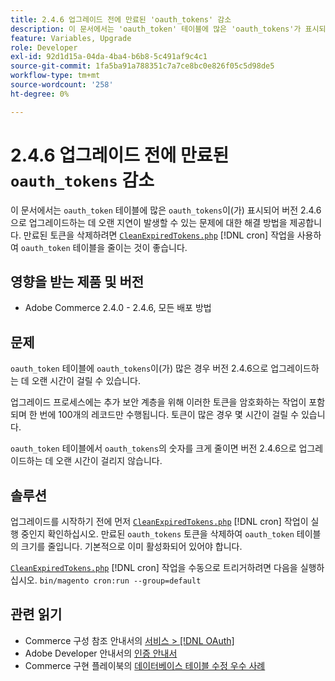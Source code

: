 ```yaml
---
title: 2.4.6 업그레이드 전에 만료된 'oauth_tokens' 감소
description: 이 문서에서는 'oauth_token' 테이블에 많은 'oauth_tokens'가 표시되던 문제에 대한 해결 방법을 제공합니다. 이러한 경우 버전 2.4.6으로 업그레이드하는 데 오랜 시간이 걸릴 수 있습니다. CleanExpiredTokens.php를 사용하여 'oauth_token' 테이블을 줄이는 것이 좋습니다.
feature: Variables, Upgrade
role: Developer
exl-id: 92d1d15a-04da-4ba4-b6b8-5c491af9c4c1
source-git-commit: 1fa5ba91a788351c7a7ce8bc0e826f05c5d98de5
workflow-type: tm+mt
source-wordcount: '258'
ht-degree: 0%

---
```


# 2.4.6 업그레이드 전에 만료된 `oauth_tokens` 감소

이 문서에서는 `oauth_token` 테이블에 많은 `oauth_tokens`이(가) 표시되어 버전 2.4.6으로 업그레이드하는 데 오랜 지연이 발생할 수 있는 문제에 대한 해결 방법을 제공합니다. 만료된 토큰을 삭제하려면 [`CleanExpiredTokens.php`](https://github.com/magento/magento2/blob/2.4.5-p2/app/code/Magento/Integration/Cron/CleanExpiredTokens.php) [!DNL cron] 작업을 사용하여 `oauth_token` 테이블을 줄이는 것이 좋습니다.

## 영향을 받는 제품 및 버전

* Adobe Commerce 2.4.0 - 2.4.6, 모든 배포 방법

## 문제

`oauth_token` 테이블에 `oauth_tokens`이(가) 많은 경우 버전 2.4.6으로 업그레이드하는 데 오랜 시간이 걸릴 수 있습니다.

업그레이드 프로세스에는 추가 보안 계층을 위해 이러한 토큰을 암호화하는 작업이 포함되며 한 번에 100개의 레코드만 수행됩니다. 토큰이 많은 경우 몇 시간이 걸릴 수 있습니다.

`oauth_token` 테이블에서 `oauth_tokens`의 숫자를 크게 줄이면 버전 2.4.6으로 업그레이드하는 데 오랜 시간이 걸리지 않습니다.

## 솔루션

업그레이드를 시작하기 전에 먼저 [`CleanExpiredTokens.php`](https://github.com/magento/magento2/blob/2.4.5-p2/app/code/Magento/Integration/Cron/CleanExpiredTokens.php) [!DNL cron] 작업이 실행 중인지 확인하십시오. 만료된 `oauth_tokens` 토큰을 삭제하여 `oauth_token` 테이블의 크기를 줄입니다. 기본적으로 이미 활성화되어 있어야 합니다.

[`CleanExpiredTokens.php`](https://github.com/magento/magento2/blob/2.4.5-p2/app/code/Magento/Integration/Cron/CleanExpiredTokens.php) [!DNL cron] 작업을 수동으로 트리거하려면 다음을 실행하십시오.
```bin/magento cron:run --group=default```

## 관련 읽기

* Commerce 구성 참조 안내서의 [서비스 > [!DNL OAuth]](https://experienceleague.adobe.com/docs/commerce-admin/config/services/oauth.html)
* Adobe Developer 안내서의 [인증 안내서](https://developer.adobe.com/developer-console/docs/guides/authentication/)
* Commerce 구현 플레이북의 [데이터베이스 테이블 수정 우수 사례](https://experienceleague.adobe.com/en/docs/commerce-operations/implementation-playbook/best-practices/development/modifying-core-and-third-party-tables#why-adobe-recommends-avoiding-modifications)
